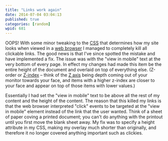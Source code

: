 ```yaml
---
title: "Links work again"
date: 2014-07-04 03:04:13
published: true
categories: [random]
wpid: 681
---
```


OOPS! With some minor tweaking to the [CSS](https://en.wikipedia.org/wiki/Cascading_Style_Sheets) that determines how my site looks when viewed in a [web browser](https://en.wikipedia.org/wiki/Web_browser) I managed to completely kill all clickable links. The good news is that I've since spotted the mistake and have implemented a fix. The issue was with the "view in mobile" text at the very bottom of every page. In effect my changes had made this item be the entire height of the document and overlaid on top of everything else. (Z-order or [Z-index](https://en.wikipedia.org/wiki/Z-index) – think of the [Z axis](https://en.wikipedia.org/wiki/Cartesian_coordinate_system) being depth coming out of your monitor towards your face, and items with a higher z-index are closer to your face and appear on top of those items with lower values.)

Essentially I had set the "view in mobile" text to be above all the rest of my content and the height of the content. The reason that this killed my links is that the web browser interpreted "click" events to be targeted at the "view in mobile" element instead of the link that the user wanted. Think of a sheet of paper coving a printed document; you can't do anything with the printout until you first move the blank sheet away. My fix was to specify a height attribute in my CSS, making my overlay much shorter than originally, and therefore it no longer covered anything important such as clickies.
